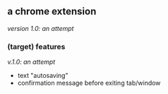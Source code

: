 ## a chrome extension 
_version 1.0: an attempt_

### (target) features

_v.1.0: an attempt_
- text "autosaving"
- confirmation message before exiting tab/window



